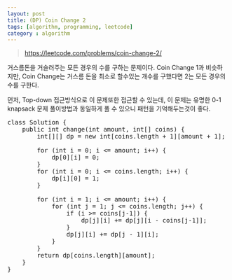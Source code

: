 ```yaml
---
layout: post
title: (DP) Coin Change 2
tags: [algorithm, programming, leetcode]
category : algorithm
---
```


> <https://leetcode.com/problems/coin-change-2/>

거스름돈을 거슬러주는 모든 경우의 수를 구하는 문제이다. Coin Change 1과 비슷하지만, Coin Change는 거스름 돈을 최소로 할수있는 개수를 구했다면 2는 모든 경우의 수를 구한다.  

먼저, Top-down 접근방식으로 이 문제또한 접근할 수 있는데, 이 문제는 유명한 0-1 knapsack 문제 풀이방법과 동일하게 풀 수 있으니 패턴을 기억해두는것이 좋다.  

<pre class="prettyprint">
class Solution {
    public int change(int amount, int[] coins) {
        int[][] dp = new int[coins.length + 1][amount + 1];

        for (int i = 0; i &lt;= amount; i++) {
            dp[0][i] = 0;
        }
        for (int i = 0; i &lt;= coins.length; i++) {
            dp[i][0] = 1;
        }

        for (int i = 1; i &lt;= amount; i++) {
            for (int j = 1; j &lt;= coins.length; j++) {
                if (i &gt;= coins[j-1]) {
                    dp[j][i] += dp[j][i - coins[j-1]];
                }
                dp[j][i] += dp[j - 1][i];
            }
        }
        return dp[coins.length][amount];
    }
}
</pre>
